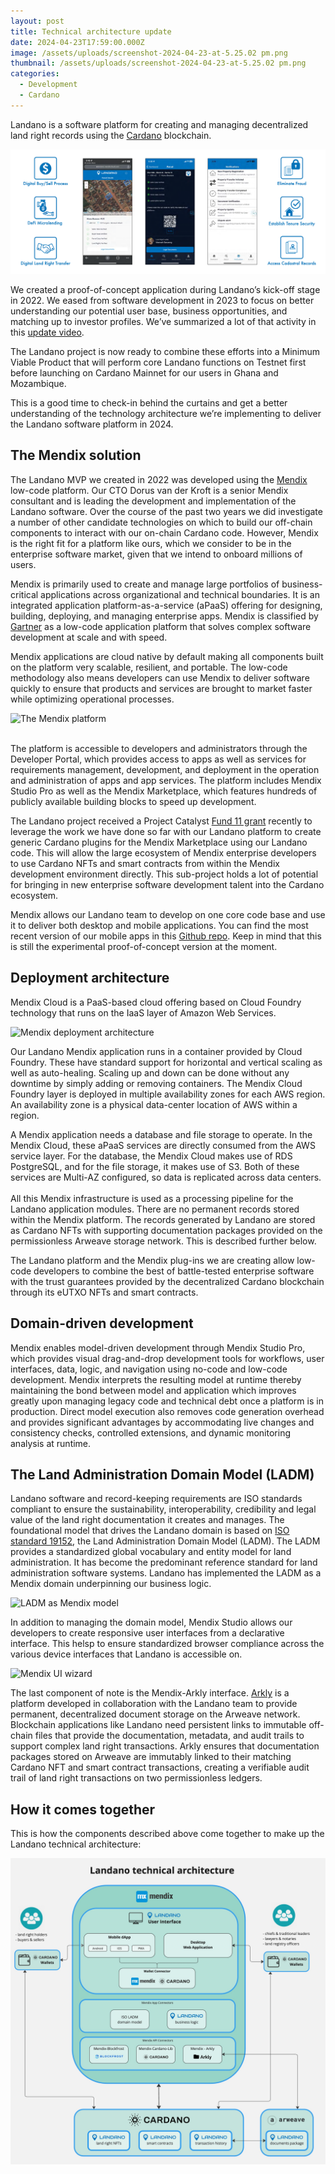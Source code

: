 ```yaml
---
layout: post
title: Technical architecture update
date: 2024-04-23T17:59:00.000Z
image: /assets/uploads/screenshot-2024-04-23-at-5.25.02 pm.png
thumbnail: /assets/uploads/screenshot-2024-04-23-at-5.25.02 pm.png
categories:
  - Development
  - Cardano
---
```

Landano is a software platform for creating and managing decentralized land right records using the [Cardano](https://cardano.org) blockchain.

![Landano UIs and concept](/assets/uploads/2024-04-24-landano-uis-concept.png "Landano UIs and concept")

We created a proof-of-concept application during Landano’s kick-off stage in 2022. We eased from software development in 2023 to focus on better understanding our potential user base, business opportunities, and matching up to investor profiles. We’ve summarized a lot of that activity in this [update video](https://youtu.be/m8eFfN4BBsw?si=tsHOEfJsMKsBcyYs).

The Landano project is now ready to combine these efforts into a Minimum Viable Product that will perform core Landano functions on Testnet first before launching on Cardano Mainnet for our users in Ghana and Mozambique. 

This is a good time to check-in behind the curtains and get a better understanding of the technology architecture we’re implementing to deliver the Landano software platform in 2024.

## The Mendix solution

The Landano MVP we created in 2022 was developed using the [Mendix](https://www.mendix.com/) low-code platform. Our CTO Dorus van der Kroft is a senior Mendix consultant and is leading the development and implementation of the Landano software. Over the course of the past two years we did investigate a number of other candidate technologies on which to build our off-chain components to interact with our on-chain Cardano code. However, Mendix is the right fit for a platform like ours, which we consider to be in the enterprise software market, given that we intend to onboard millions of users. 

Mendix is primarily used to create and manage large portfolios of business-critical applications across organizational and technical boundaries. It is an integrated application platform-as-a-service (aPaaS) offering for designing, building, deploying, and managing enterprise apps. Mendix is classified by [Gartner](https://www.mendix.com/evaluation-guide/gartner-forrester-mendix/) as a low-code application platform that solves complex software development at scale and with speed. 

Mendix applications are cloud native by default making all components built on the platform very scalable, resilient, and portable. The low-code methodology also means developers can use Mendix to deliver software quickly to ensure that products and services are brought to market faster while optimizing operational processes.

![The Mendix platform](/assets/uploads/screenshot-2024-04-23-at-5.26.23 pm.png "The Mendix platform")

\
The platform is accessible to developers and administrators through the Developer Portal, which provides access to apps as well as services for requirements management, development, and deployment in the operation and administration of apps and app services. The platform includes Mendix Studio Pro as well as the Mendix Marketplace, which features hundreds of publicly available building blocks to speed up development. 

The Landano project received a Project Catalyst [Fund 11 grant](https://cardano.ideascale.com/c/idea/112624) recently to leverage the work we have done so far with our Landano platform to create generic Cardano plugins for the Mendix Marketplace using our Landano code. This will allow the large ecosystem of Mendix enterprise developers to use Cardano NFTs and smart contracts from within the Mendix development environment directly. This sub-project holds a lot of potential for bringing in new enterprise software development talent into the Cardano ecosystem.

Mendix allows our Landano team to develop on one core code base and use it to deliver both desktop and mobile applications. You can find the most recent version of our mobile apps in this [Github repo](https://github.com/landano/resources). Keep in mind that this is still the experimental proof-of-concept version at the moment.

## Deployment architecture

Mendix Cloud is a PaaS-based cloud offering based on Cloud Foundry technology that runs on the IaaS layer of Amazon Web Services. 

![Mendix deployment architecture](/assets/uploads/screenshot-2024-04-23-at-5.30.45 pm.png "Mendix deployment architecture")

Our Landano Mendix application runs in a container provided by Cloud Foundry. These have standard support for horizontal and vertical scaling as well as auto-healing. Scaling up and down can be done without any downtime by simply adding or removing containers. The Mendix Cloud Foundry layer is deployed in multiple availability zones for each AWS region. An availability zone is a physical data-center location of AWS within a region.

A Mendix application needs a database and file storage to operate. In the Mendix Cloud, these aPaaS services are directly consumed from the AWS service layer. For the database, the Mendix Cloud makes use of RDS PostgreSQL, and for the file storage, it makes use of S3. Both of these services are Multi-AZ configured, so data is replicated across data centers.\
\
All this Mendix infrastructure is used as a processing pipeline for the Landano application modules. There are no permanent records stored within the Mendix platform. The records generated by Landano are stored as Cardano NFTs with supporting documentation packages provided on the permissionless Arweave storage network. This is described further below.

The Landano platform and the Mendix plug-ins we are creating allow low-code developers to combine the best of battle-tested enterprise software with the trust guarantees provided by the decentralized Cardano blockchain through its eUTXO NFTs and smart contracts.

## Domain-driven development

Mendix enables model-driven development through Mendix Studio Pro, which provides visual drag-and-drop development tools for workflows, user interfaces, data, logic, and navigation using no-code and low-code development. Mendix interprets the resulting model at runtime thereby maintaining the bond between model and application which improves greatly upon managing legacy code and technical debt once a platform is in production. Direct model execution also removes code generation overhead and provides significant advantages by accommodating live changes and consistency checks, controlled extensions, and dynamic monitoring analysis at runtime. 

## The Land Administration Domain Model (LADM)

Landano software and record-keeping requirements are ISO standards compliant to ensure the sustainability, interoperability, credibility and legal value of the land right documentation it creates and manages. The foundational model that drives the Landano domain is based on [ISO standard 19152](https://www.iso.org/standard/81263.html), the Land Administration Domain Model (LADM). The LADM provides a standardized global vocabulary and entity model for land administration. It has become the predominant reference standard for land administration software systems. Landano has implemented the LADM as a Mendix domain underpinning our business logic. 

![LADM as Mendix model](/assets/uploads/screenshot-2024-04-23-at-5.35.53 pm.png "LADM as Mendix model")

In addition to managing the domain model, Mendix Studio allows our developers to create responsive user interfaces from a declarative interface. This helsp to ensure standardized browser compliance across the various device interfaces that Landano is accessible on.

![Mendix UI wizard](/assets/uploads/screenshot-2024-04-23-at-5.37.31 pm.png "Mendix UI wizard")

The last component of note is the Mendix-Arkly interface. [Arkly](https://www.arkly.io/about/) is a platform developed in collaboration with the Landano team to provide permanent, decentralized document storage on the Arweave network. Blockchain applications like Landano need persistent links to immutable off-chain files that provide the documentation, metadata, and audit trails to support complex land right transactions. Arkly ensures that documentation packages stored on Arweave are immutably linked to their matching Cardano NFT and smart contract transactions, creating a verifiable audit trail of land right transactions on two permissionless ledgers.

## How it comes together

This is how the components described above come together to make up the Landano technical architecture:

![The Landano technical architecture v1](/assets/uploads/2024-04-23-landano-technical-architecture-v1.jpg "The Landano technical architecture v1")
